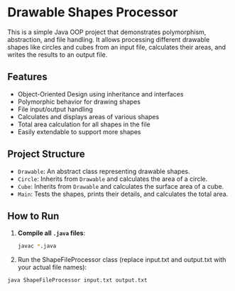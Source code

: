 # Drawable Shapes Processor

This is a simple Java OOP project that demonstrates polymorphism, abstraction, and file handling. It allows processing different drawable shapes like circles and cubes from an input file, calculates their areas, and writes the results to an output file.

## Features

- Object-Oriented Design using inheritance and interfaces
- Polymorphic behavior for drawing shapes
- File input/output handling
- Calculates and displays areas of various shapes
- Total area calculation for all shapes in the file
- Easily extendable to support more shapes

## Project Structure

- `Drawable`: An abstract class representing drawable shapes.
- `Circle`: Inherits from `Drawable` and calculates the area of a circle.
- `Cube`: Inherits from `Drawable` and calculates the surface area of a cube.
- `Main`: Tests the shapes, prints their details, and calculates the total area.

## How to Run

1. **Compile all `.java` files**:
   ```bash
   javac *.java
2. Run the ShapeFileProcessor class (replace input.txt and output.txt with your actual file names):
```bash
java ShapeFileProcessor input.txt output.txt
